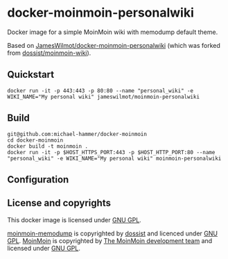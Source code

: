 docker-moinmoin-personalwiki
============================

Docker image for a simple MoinMoin wiki with memodump default theme.

Based on [JamesWilmot/docker-moinmoin-personalwiki][moinmoin-wiki] (which was forked from [dossist/moinmoin-wiki][moinmoin-wiki]).


Quickstart
----------

```console
docker run -it -p 443:443 -p 80:80 --name "personal_wiki" -e WIKI_NAME="My personal wiki" jameswilmot/moinmoin-personalwiki
```

Build 
-----

```console
git@github.com:michael-hammer/docker-moinmoin
cd docker-moinmoin
docker build -t moinmoin .
docker run -it -p $HOST_HTTPS_PORT:443 -p $HOST_HTTP_PORT:80 --name "personal_wiki" -e WIKI_NAME="My personal wiki" moinmoin-personalwiki
```

Configuration
-------------


License and copyrights
----------------------

This docker image is licensed under [GNU GPL][].  

[moinmoin-memodump][] is copyrighted by [dossist][] and licenced under [GNU GPL][].
[MoinMoin][] is copyrighted by [The MoinMoin development team](https://moinmo.in/MoinCoreTeamGroup) and licensed under [GNU GPL][].  

[moinmoin-memodump]: https://github.com/dossist/moinmoin-memodump
[moinmoin-wiki]: https://github.com/olavgg/moinmoin-wiki
[GNU GPL]: http://www.gnu.org/licenses/gpl
[MIT]: https://github.com/twbs/bootstrap/blob/master/LICENSE
[MoinMoin]: https://moinmo.in/
[Twitter Bootstrap]: http://getbootstrap.com/
[dossist]: https://github.com/dossist/ 
